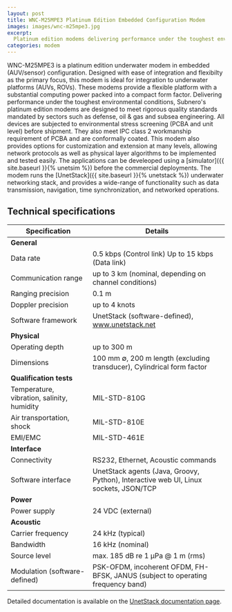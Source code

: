 ```yaml
---
layout: post
title: WNC-M25MPE3 Platinum Edition Embedded Configuration Modem
images: images/wnc-m25mpe3.jpg
excerpt:
  Platinum edition modems delivering performance under the toughest environmental conditions
categories: modem
---
```


WNC-M25MPE3 is a platinum edition underwater modem in embedded (AUV/sensor) configuration. Designed with ease of integration and flexibilty as the primary focus, this modem is ideal for integration to underwater platforms (AUVs, ROVs). These modems provide a flexible platform with a substantial computing power packed into a compact form factor. Delivering performance under the toughest environmental conditions, Subnero's platinum edition modems are designed to meet rigorous quality standards mandated by sectors such as defense, oil & gas and subsea engineering. All devices are subjected to environmental stress screening (PCBA and unit level) before shipment. They also meet IPC class 2 workmanship requirement of PCBA and are conformally coated. This modem also provides options for customization and extension at many levels, allowing network protocols as well as physical layer algorithms to be implemented and tested easily. The applications can be develeoped using a [simulator]({{ site.baseurl }}{% unetsim %}) before the commercial deployments. The modem runs the [UnetStack]({{ site.baseurl }}{% unetstack %}) underwater networking stack, and provides a wide-range of functionality such as data transmission, navigation, time synchronization, and networked operations.

## Technical specifications

|  Specification                |  Details                                                                             |
| ------------------------------| -------------------------------------------------------------------------------------|
|  **General**                  |                                                                                      |
|  Data rate                    |  0.5 kbps (Control link) Up to 15 kbps (Data link)                                   |
|  Communication range          |  up to 3 km (nominal, depending on channel conditions)                               |
|  Ranging precision            |  0.1 m                                                                               |
|  Doppler precision            |  up to 4 knots                                                                       |
|  Software framework           |  UnetStack (software-defined), www.unetstack.net                                     |
|  **Physical**                 |                                                                                      |
|  Operating depth              |  up to 300 m                                                                         |
|  Dimensions                   |  100 mm ∅, 200 m length (excluding transducer), Cylindrical form factor              |
|  **Qualification tests**      |                                                                                      |
|  Temperature, vibration, salinity, humidity              |  MIL-STD-810G                                             |
|  Air transportation, shock    |  MIL-STD-810E                                                                        |
|  EMI/EMC                      |  MIL-STD-461E                                                                        |
|  **Interface**                |                                                                                      |
|  Connectivity                 |  RS232, Ethernet, Acoustic commands                                                  |
|  Software interface           |  UnetStack agents (Java, Groovy, Python), Interactive web UI, Linux sockets, JSON/TCP|
|  **Power**                    |                                                                                      |
|  Power supply                 |  24 VDC (external)                                                                   |
|  **Acoustic**                 |                                                                                      |
|  Carrier frequency            |  24 kHz (typical)                                                                    |
|  Bandwidth                    |  16 kHz (nominal)                                                                    |
|  Source level                 |  max. 185 dB re 1 μPa @ 1 m (rms)                                                    |
|  Modulation (software-defined)|  PSK-OFDM, incoherent OFDM, FH-BFSK, JANUS (subject to operating frequency band)     |


Detailed documentation is available on the [UnetStack documentation page](https://www.unetstack.net/docs.html).
